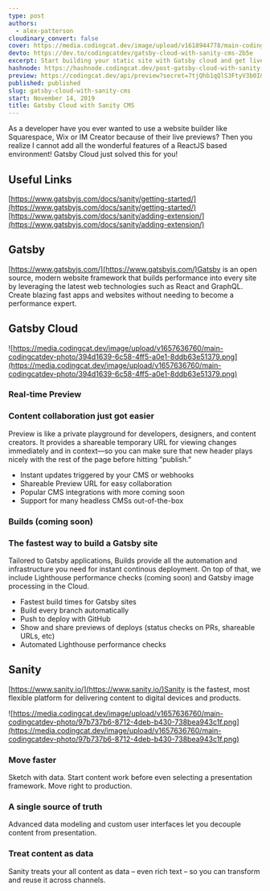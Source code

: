 ```yaml
---
type: post
authors:
  - alex-patterson
cloudinary_convert: false
cover: https://media.codingcat.dev/image/upload/v1618944778/main-codingcatdev-photo/qo6tuotjevkv0dpzzw39.png
devto: https://dev.to/codingcatdev/gatsby-cloud-with-sanity-cms-2b5e
excerpt: Start building your static site with Gatsby cloud and get live previews when you utilize Sanity as your CMS!
hashnode: https://hashnode.codingcat.dev/post-gatsby-cloud-with-sanity-cms
preview: https://codingcat.dev/api/preview?secret=7tjQhb1qQlS3FtyV3b0I&selectionType=post&selectionSlug=gatsby-cloud-with-sanity-cms&_id=dd00ae4afc0a46f0be850193a4cfbc2b
published: published
slug: gatsby-cloud-with-sanity-cms
start: November 14, 2019
title: Gatsby Cloud with Sanity CMS
---
```


As a developer have you ever wanted to use a website builder like Squarespace, Wix or IM Creator because of their live previews? Then you realize I cannot add all the wonderful features of a ReactJS based environment! Gatsby Cloud just solved this for you!

## Useful Links

[https://www.gatsbyjs.com/docs/sanity/getting-started/](https://www.gatsbyjs.com/docs/sanity/getting-started/)[https://www.gatsbyjs.com/docs/sanity/adding-extension/](https://www.gatsbyjs.com/docs/sanity/adding-extension/)

## Gatsby

[https://www.gatsbyjs.com/](https://www.gatsbyjs.com/)Gatsby is an open source, modern website framework that builds performance into every site by leveraging the latest web technologies such as React and GraphQL. Create blazing fast apps and websites without needing to become a performance expert.

## Gatsby Cloud

![https://media.codingcat.dev/image/upload/v1657636760/main-codingcatdev-photo/394d1639-6c58-4ff5-a0e1-8ddb63e51379.png](https://media.codingcat.dev/image/upload/v1657636760/main-codingcatdev-photo/394d1639-6c58-4ff5-a0e1-8ddb63e51379.png)

### Real-time Preview

### Content collaboration just got easier

Preview is like a private playground for developers, designers, and content creators. It provides a shareable temporary URL for viewing changes immediately and in context—so you can make sure that new header plays nicely with the rest of the page before hitting “publish.”

- Instant updates triggered by your CMS or webhooks
- Shareable Preview URL for easy collaboration
- Popular CMS integrations with more coming soon
- Support for many headless CMSs out-of-the-box

### Builds (coming soon)

### The fastest way to build a Gatsby site

Tailored to Gatsby applications, Builds provide all the automation and infrastructure you need for instant continous deployment. On top of that, we include Lighthouse performance checks (coming soon) and Gatsby image processing in the Cloud.

- Fastest build times for Gatsby sites
- Build every branch automatically
- Push to deploy with GitHub
- Show and share previews of deploys (status checks on PRs, shareable URLs, etc)
- Automated Lighthouse performance checks

## Sanity

[https://www.sanity.io/](https://www.sanity.io/)Sanity is the fastest, most flexible platform for delivering content to digital devices and products.

![https://media.codingcat.dev/image/upload/v1657636760/main-codingcatdev-photo/97b737b6-8712-4deb-b430-738bea943c1f.png](https://media.codingcat.dev/image/upload/v1657636760/main-codingcatdev-photo/97b737b6-8712-4deb-b430-738bea943c1f.png)

### Move faster

Sketch with data. Start content work before even selecting a presentation framework. Move right to production.

### A single source of truth

Advanced data modeling and custom user interfaces let you decouple content from presentation.

### Treat content as data

Sanity treats your all content as data – even rich text – so you can transform and reuse it across channels.
